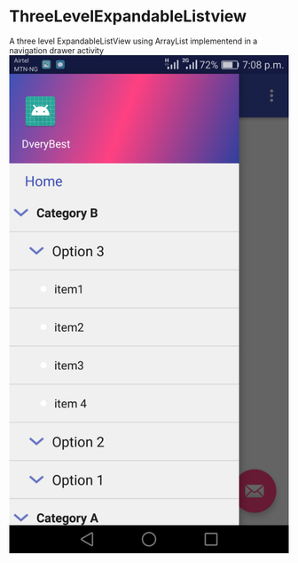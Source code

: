 # ThreeLevelExpandableListview
A three level ExpandableListView using ArrayList implementend in a navigation drawer activity
![screenshot](https://github.com/Dverybest/ThreeLevelExpandableListview/blob/master/Screenshot.png)
